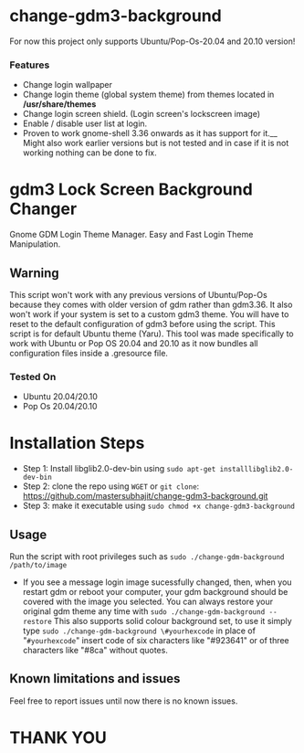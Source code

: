 # change-gdm3-background
For now this project only supports Ubuntu/Pop-Os-20.04 and 20.10 version!

### Features
* Change login wallpaper
* Change login theme (global system theme) from themes located in __/usr/share/themes__
* Change login screen shield. (Login screen's lockscreen image)
* Enable / disable user list at login. 
* Proven to work gnome-shell 3.36 onwards as it has support for it.__ Might also work earlier versions but is not tested and in case if it is not working nothing can be done to fix.

# gdm3 Lock Screen Background Changer
Gnome GDM Login Theme Manager. Easy and Fast Login Theme Manipulation.

## Warning
This script won't work with any previous versions of Ubuntu/Pop-Os because they comes with older version of gdm rather than gdm3.36. It also won't work if your system is set to a custom gdm3 theme. You will have to reset to the default configuration of gdm3 before using the script. This script is for default Ubuntu theme (Yaru). This tool was made specifically to work with Ubuntu or Pop OS 20.04 and 20.10 as it now bundles all configuration files inside a .gresource file.

### Tested On
* Ubuntu 20.04/20.10
* Pop Os 20.04/20.10

# Installation Steps
* Step 1: Install libglib2.0-dev-bin using `sudo apt-get installlibglib2.0-dev-bin`
* Step 2: clone the repo using `WGET` or `git clone`:
https://github.com/mastersubhajit/change-gdm3-background.git
* Step 3: make it executable using `sudo chmod +x change-gdm3-background`

## Usage
Run the script with root privileges such as `sudo ./change-gdm-background /path/to/image`
* If you see a message login image sucessfully changed, then, when you restart gdm or reboot your computer, your gdm background should be covered with the image you selected.
You can always restore your original gdm theme any time with `sudo ./change-gdm-background --restore`
This also supports solid colour background set, to use it simply type `sudo ./change-gdm-background \#yourhexcode` in place of "`#yourhexcode`" insert code of six characters like "#923641" or of three characters like "#8ca" without quotes.

## Known limitations and issues
Feel free to report issues until now there is no known issues.
# THANK YOU
